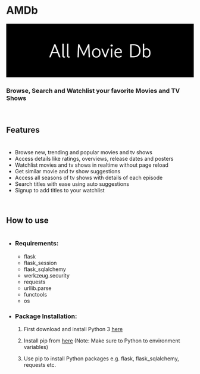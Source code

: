 # AMDb 
![](./static/All_Movie_Db.png)

### Browse, Search and Watchlist your favorite Movies and TV Shows    
  
<br>

## Features
#
- Browse new, trending and popular movies and tv shows
- Access details like ratings, overviews, release dates and posters
- Watchlist movies and tv shows in realtime without page reload
- Get similar movie and tv show suggestions
- Access all seasons of tv shows with details of each episode
- Search titles with ease using auto suggestions
- Signup to add titles to your watchlist

<br>

## How to use
#
- ### Requirements:
    - flask
    - flask_session 
    - flask_sqlalchemy
    - werkzeug.security
    - requests
    - urllib.parse
    - functools
    - os
- ### Package Installation:
    1. First download and install Python 3 [here](https://www.python.org/downloads/)

    2. Install pip from [here](https://pip.pypa.io/en/stable/installation/) (Note: Make sure to Python to environment variables)

    3. Use pip to install Python packages e.g. flask, flask_sqlalchemy, requests etc.

    
    
    




